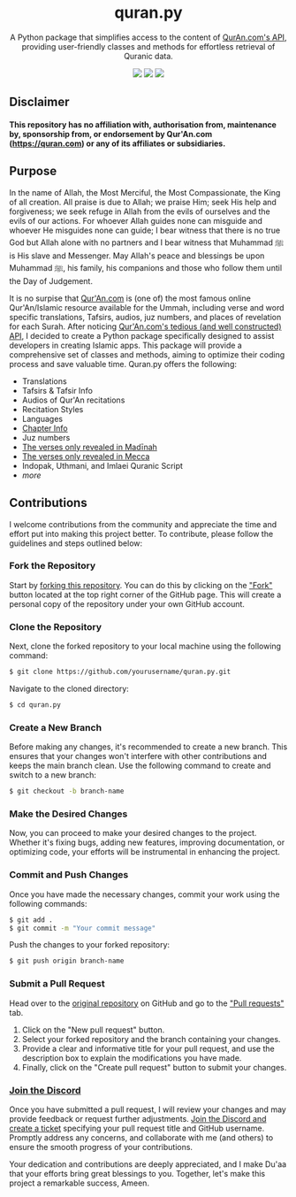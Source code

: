 <div id="Qur'An" align="center">
  <h1>quran.py</h1>
  <p>A Python package that simplifies access to the content of <a href="https://quran.api-docs.io/v4/getting-started/introduction">QurAn.com's API</a>, providing user-friendly classes and methods for effortless retrieval of Quranic data.</p>
    <a href="https://github.com/ibnaleem/quran.py/blob/main/LICENSE"><img src="https://img.shields.io/github/license/ibnaleem/quran.py?style=for-the-badge"></a>
    <a href="https://discord.gg/WzAmb6zKvP"><img src="https://img.shields.io/discord/1113039540991574048?style=for-the-badge"></a>
    <a href="https://github.com/ibnaleem/quran.py/stargazers"><img src="https://img.shields.io/github/stars/ibnaleem/quran.py.svg?style=for-the-badge"></a>
</div>

## Disclaimer
#### This repository has no affiliation with, authorisation from, maintenance by, sponsorship from, or endorsement by Qur'An.com (https://quran.com) or any of its affiliates or subsidiaries.

## Purpose
In the name of Allah, the Most Merciful, the Most Compassionate, the King of all creation. All praise is due to Allah; we praise Him; seek His help and forgiveness; we seek refuge in Allah from the evils of ourselves and the evils of our actions. For whoever Allah guides none can misguide and whoever He misguides none can guide; I bear witness that there is no true God but Allah alone with no partners and I bear witness that Muhammad ﷺ is His slave and Messenger. May Allah's peace and blessings be upon Muhammad ﷺ, his family, his companions and those who follow them until the Day of Judgement.  

It is no surpise that [Qur'An.com](https://quran.com/) is (one of) the most famous online Qur'An/Islamic resource available for the Ummah, including verse and word specific translations, Tafsirs, audios, juz numbers, and places of revelation for each Surah. After noticing [Qur'An.com's tedious (and well constructed) API](https://quran.api-docs.io/v4/getting-started/introduction), I decided to create a Python package  specifically designed to assist developers in creating Islamic apps. This package will provide a comprehensive set of classes and methods, aiming to optimize their coding process and save valuable time. Quran.py offers the following:
- Translations
- Tafsirs & Tafsir Info
- Audios of Qur'An recitations
- Recitation Styles
- Languages
- [Chapter Info](https://github.com/ibnaleem/quran.py/tree/main/chapters)
- Juz numbers
- [The verses only revealed in Madīnah](https://github.com/ibnaleem/quran.py/blob/main/chapters/chapters.py#L200)
- [The verses only revealed in Mecca](https://github.com/ibnaleem/quran.py/blob/main/chapters/chapters.py#L152)
- Indopak, Uthmani, and Imlaei Quranic Script
- *more*

## Contributions 
I welcome contributions from the community and appreciate the time and effort put into making this project better. To contribute, please follow the guidelines and steps outlined below:

### Fork the Repository
Start by [forking this repository](https://github.com/ibnaleem/quran.py/fork). You can do this by clicking on the ["Fork"](https://github.com/ibnaleem/quran.py/fork) button located at the top right corner of the GitHub page. This will create a personal copy of the repository under your own GitHub account.

### Clone the Repository
Next, clone the forked repository to your local machine using the following command:
```bash
$ git clone https://github.com/yourusername/quran.py.git
```
Navigate to the cloned directory:
```bash 
$ cd quran.py
```
### Create a New Branch
Before making any changes, it's recommended to create a new branch. This ensures that your changes won't interfere with other contributions and keeps the main branch clean. Use the following command to create and switch to a new branch:
```bash
$ git checkout -b branch-name
```
### Make the Desired Changes
Now, you can proceed to make your desired changes to the project. Whether it's fixing bugs, adding new features, improving documentation, or optimizing code, your efforts will be instrumental in enhancing the project.

### Commit and Push Changes
Once you have made the necessary changes, commit your work using the following commands:
```bash
$ git add .
$ git commit -m "Your commit message"
```
Push the changes to your forked repository:
```bash
$ git push origin branch-name
```
### Submit a Pull Request
Head over to the [original repository](https://github.com/ibnaleem/quran.py) on GitHub and go to the ["Pull requests"](https://github.com/ibnaleem/quran.py/pulls) tab.
1. Click on the "New pull request" button.
2. Select your forked repository and the branch containing your changes.
3. Provide a clear and informative title for your pull request, and use the description box to explain the modifications you have made.
4. Finally, click on the "Create pull request" button to submit your changes.

### [Join the Discord](https://discord.gg/WzAmb6zKvP)
Once you have submitted a pull request, I will review your changes and may provide feedback or request further adjustments. [Join the Discord and create a ticket](https://discord.gg/WzAmb6zKvP) specifying your pull request title and GitHub username. Promptly address any concerns, and collaborate with me (and others) to ensure the smooth progress of your contributions.

Your dedication and contributions are deeply appreciated, and I make Du'aa that your efforts bring great blessings to you. Together, let's make this project a remarkable success, Ameen.
